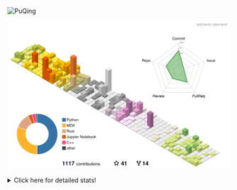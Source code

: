 ![PuQing](https://user-images.githubusercontent.com/27223114/171565019-9a56fae6-b08b-421f-99db-7e830da42371.png)

![](./profile-3d-contrib/profile-season-animate.svg)

<details>
<summary>Click here for detailed stats!</summary>

<!--START_SECTION:waka-->
![Lines of code](https://img.shields.io/badge/From%20Hello%20World%20I%27ve%20Written-1.4%20million%20lines%20of%20code-blue)

**🐱 My GitHub Data** 

> 📦 401.4 kB Used in GitHub's Storage 
 > 
> 🏆 493 Contributions in the Year 2024
 > 
> 🚫 Not Opted to Hire
 > 
> 📜 55 Public Repositories 
 > 
> 🔑 29 Private Repositories 
 > 
**I'm an Early 🐤** 

```text
🌞 Morning                481 commits         ██░░░░░░░░░░░░░░░░░░░░░░░   06.18 % 
🌆 Daytime                3513 commits        ███████████░░░░░░░░░░░░░░   45.11 % 
🌃 Evening                1774 commits        ██████░░░░░░░░░░░░░░░░░░░   22.78 % 
🌙 Night                  2019 commits        ██████░░░░░░░░░░░░░░░░░░░   25.93 % 
```


📊 **This Week I Spent My Time On** 

```text
💬 Programming Languages: 
Browsing                 17 hrs 31 mins      ████████████░░░░░░░░░░░░░   46.80 % 
Python                   7 hrs 8 mins        █████░░░░░░░░░░░░░░░░░░░░   19.09 % 
GitHubing                4 hrs 46 mins       ███░░░░░░░░░░░░░░░░░░░░░░   12.78 % 
Searching                2 hrs 47 mins       ██░░░░░░░░░░░░░░░░░░░░░░░   07.48 % 
CLI                      1 hr 12 mins        █░░░░░░░░░░░░░░░░░░░░░░░░   03.23 % 

🔥 Editors: 
Chrome                   26 hrs 55 mins      ██████████████████░░░░░░░   71.92 % 
VS Code                  8 hrs 49 mins       ██████░░░░░░░░░░░░░░░░░░░   23.60 % 
fish                     1 hr 12 mins        █░░░░░░░░░░░░░░░░░░░░░░░░   03.23 % 
Obsidian                 28 mins             ░░░░░░░░░░░░░░░░░░░░░░░░░   01.25 % 

💻 Operating System: 
Mac                      28 hrs 35 mins      ███████████████████░░░░░░   76.40 % 
WSL                      8 hrs 49 mins       ██████░░░░░░░░░░░░░░░░░░░   23.60 % 
```


<!--END_SECTION:waka-->
</details>
